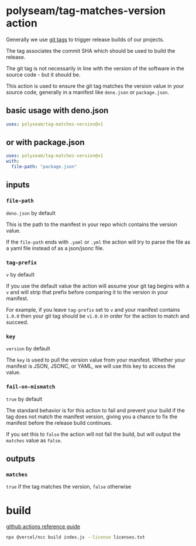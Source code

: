 # polyseam/tag-matches-version action

Generally we use [git tags](https://git-scm.com/book/en/v2/Git-Basics-Tagging)
to trigger release builds of our projects.

The tag associates the commit SHA which should be used to build the release.

The git tag is not necessarily in line with the version of the software in the
source code - but it should be.

This action is used to ensure the git tag matches the version value in your
source code, generally in a manifest like `deno.json` or `package.json`.

## basic usage with deno.json

```yaml
uses: polyseam/tag-matches-version@v1
```

## or with package.json

```yaml
uses: polyseam/tag-matches-version@v1
with:
  file-path: "package.json"
```

## inputs

### `file-path`

`deno.json` by default

This is the path to the manifest in your repo which contains the version value.

If the `file-path` ends with `.yaml` or `.yml` the action will try to parse the
file as a yaml file instead of as a json/jsonc file.

### `tag-prefix`

`v` by default

If you use the default value the action will assume your git tag begins with a
`v` and will strip that prefix before comparing it to the version in your
manifest.

For example, if you leave `tag-prefix` set to `v` and your manifest contains
`1.0.0` then your git tag should be `v1.0.0` in order for the action to match
and succeed.

### `key`

`version` by default

The `key` is used to pull the version value from your manifest. Whether your
manifest is JSON, JSONC, or YAML, we will use this key to access the value.

### `fail-on-mismatch`

`true` by default

The standard behavior is for this action to fail and prevent your build if the
tag does not match the manifest version, giving you a chance to fix the manifest
before the release build continues.

If you set this to `false` the action will not fail the build, but will output
the `matches` value as `false`.

## outputs

### `matches`

`true` if the tag matches the version, `false` otherwise

# build

[github actions reference guide](https://docs.github.com/en/actions/sharing-automations/creating-actions/creating-a-javascript-action#commit-tag-and-push-your-action)

```bash
npx @vercel/ncc build index.js --license licenses.txt
```
